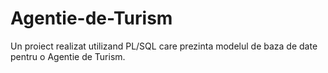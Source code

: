 # Agentie-de-Turism
Un proiect realizat utilizand PL/SQL care prezinta modelul de baza de date pentru o Agentie de Turism.
